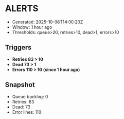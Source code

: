 # ALERTS

- Generated: 2025-10-08T14:00:20Z
- Window: 1 hour ago
- Thresholds: queue>20, retries>10, dead>1, errors>10

## Triggers
- **Retries 83 > 10**
- **Dead 73 > 1**
- **Errors 110 > 10 (since 1 hour ago)**

## Snapshot
- Queue backlog: 0
- Retries: 83
- Dead: 73
- Error lines: 110
